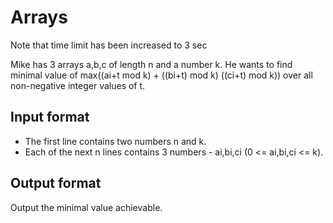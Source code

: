 # Arrays

Note that time limit has been increased to 3 sec

Mike has 3 arrays a,b,c of length n and a number k. He wants to find minimal value of max((ai+t mod k) + ((bi+t) mod k) ((ci+t) mod k)) over all non-negative integer values of t.

## Input format

- The first line contains two numbers n and k.
- Each of the next n lines contains 3 numbers - ai,bi,ci (0 <= ai,bi,ci <= k).

## Output format

Output the minimal value achievable.
